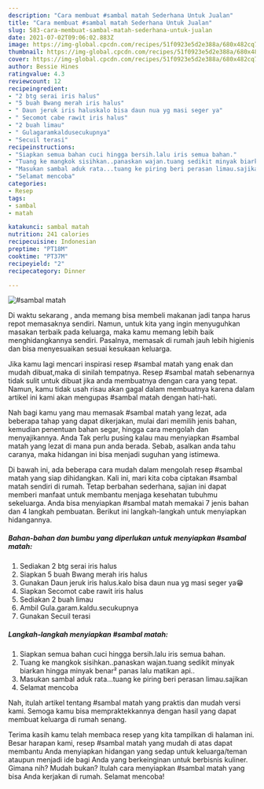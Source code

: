 ```yaml
---
description: "Cara membuat #sambal matah Sederhana Untuk Jualan"
title: "Cara membuat #sambal matah Sederhana Untuk Jualan"
slug: 583-cara-membuat-sambal-matah-sederhana-untuk-jualan
date: 2021-07-02T09:06:02.883Z
image: https://img-global.cpcdn.com/recipes/51f0923e5d2e388a/680x482cq70/sambal-matah-foto-resep-utama.jpg
thumbnail: https://img-global.cpcdn.com/recipes/51f0923e5d2e388a/680x482cq70/sambal-matah-foto-resep-utama.jpg
cover: https://img-global.cpcdn.com/recipes/51f0923e5d2e388a/680x482cq70/sambal-matah-foto-resep-utama.jpg
author: Bessie Hines
ratingvalue: 4.3
reviewcount: 12
recipeingredient:
- "2 btg serai iris halus"
- "5 buah Bwang merah iris halus"
- " Daun jeruk iris haluskalo bisa daun nua yg masi seger ya"
- " Secomot cabe rawit iris halus"
- "2 buah limau"
- " Gulagaramkaldusecukupnya"
- "Secuil terasi"
recipeinstructions:
- "Siapkan semua bahan cuci hingga bersih.lalu iris semua bahan."
- "Tuang ke mangkok sisihkan..panaskan wajan.tuang sedikit minyak biarkan hingga minyak benar² panas lalu matikan api.."
- "Masukan sambal aduk rata...tuang ke piring beri perasan limau.sajikan"
- "Selamat mencoba"
categories:
- Resep
tags:
- sambal
- matah

katakunci: sambal matah 
nutrition: 241 calories
recipecuisine: Indonesian
preptime: "PT18M"
cooktime: "PT37M"
recipeyield: "2"
recipecategory: Dinner

---
```



![#sambal matah](https://img-global.cpcdn.com/recipes/51f0923e5d2e388a/680x482cq70/sambal-matah-foto-resep-utama.jpg)

Di waktu  sekarang , anda memang bisa membeli makanan jadi tanpa harus repot memasaknya sendiri. Namun, untuk kita yang ingin menyuguhkan masakan terbaik pada keluarga, maka kamu memang lebih baik menghidangkannya sendiri. Pasalnya, memasak di rumah jauh lebih higienis dan bisa menyesuaikan sesuai kesukaan keluarga.

Jika kamu lagi mencari inspirasi resep #sambal matah yang enak dan mudah dibuat,maka di sinilah tempatnya. Resep #sambal matah  sebenarnya tidak sulit untuk dibuat jika anda membuatnya dengan cara yang tepat. Namun, kamu tidak usah risau akan gagal dalam membuatnya 
karena dalam artikel ini kami akan mengupas #sambal matah dengan hati-hati.  



Nah bagi kamu yang mau memasak #sambal matah yang lezat, ada beberapa tahap yang dapat dikerjakan, mulai dari memilih jenis bahan, kemudian penentuan bahan segar, hingga cara mengolah dan menyajikannya. Anda Tak perlu pusing kalau mau menyiapkan #sambal matah yang lezat di mana pun anda berada. Sebab, asalkan anda  tahu caranya, maka hidangan ini bisa menjadi suguhan yang istimewa.

Di bawah ini, ada beberapa cara mudah dalam mengolah resep #sambal matah yang siap dihidangkan. Kali ini, mari kita coba ciptakan #sambal matah sendiri di rumah. Tetap berbahan sederhana, sajian ini dapat memberi manfaat untuk membantu menjaga kesehatan tubuhmu sekeluarga. Anda bisa menyiapkan #sambal matah memakai 7 jenis bahan dan 4 langkah pembuatan. Berikut ini langkah-langkah untuk menyiapkan hidangannya.

<!--inarticleads1-->

##### Bahan-bahan dan bumbu yang diperlukan untuk menyiapkan #sambal matah:

1. Sediakan 2 btg serai iris halus
1. Siapkan 5 buah Bwang merah iris halus
1. Gunakan  Daun jeruk iris halus.kalo bisa daun nua yg masi seger ya😁
1. Siapkan  Secomot cabe rawit iris halus
1. Sediakan 2 buah limau
1. Ambil  Gula.garam.kaldu.secukupnya
1. Gunakan Secuil terasi




<!--inarticleads2-->

##### Langkah-langkah menyiapkan #sambal matah:

1. Siapkan semua bahan cuci hingga bersih.lalu iris semua bahan.
1. Tuang ke mangkok sisihkan..panaskan wajan.tuang sedikit minyak biarkan hingga minyak benar² panas lalu matikan api..
1. Masukan sambal aduk rata...tuang ke piring beri perasan limau.sajikan
1. Selamat mencoba




Nah, itulah artikel tentang  #sambal matah  yang praktis dan mudah versi kami. Semoga kamu bisa mempraktekkannya dengan hasil yang dapat membuat keluarga di rumah senang. 

Terima kasih kamu telah membaca resep yang kita tampilkan di halaman ini. Besar harapan kami, resep  #sambal matah yang mudah di atas dapat membantu Anda menyiapkan hidangan yang sedap untuk keluarga/teman ataupun menjadi ide bagi Anda yang berkeinginan untuk berbisnis kuliner. Gimana nih? Mudah bukan? Itulah cara menyiapkan #sambal matah yang bisa Anda kerjakan di rumah. Selamat mencoba!

